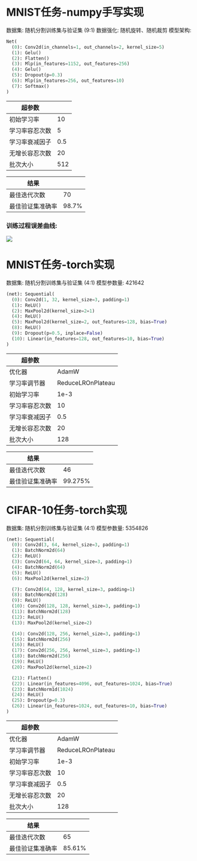 

# MNIST任务-numpy手写实现

数据集: 随机分割训练集与验证集 (9:1)
数据强化: 随机旋转、随机裁剪
模型架构:
```py
Net(
  (0): Conv2d(in_channels=1, out_channels=2, kernel_size=5)
  (1): Gelu()
  (2): Flatten()
  (3): Mlp(in_features=1152, out_features=256)
  (4): Gelu()
  (5): Dropout(p=0.3)
  (6): Mlp(in_features=256, out_features=10)
  (7): Softmax()
)
```

| 超参数         |     |
| -------------- | --- |
| 初始学习率     | 10  |
| 学习率容忍次数 | 5   |
| 学习率衰减因子 | 0.5 |
| 无增长容忍次数 | 20  |
| 批次大小       | 512 |

| 结果             |       |
| ---------------- | ----- |
| 最佳迭代次数     | 70    |
| 最佳验证集准确率 | 98.7% |

### 训练过程误差曲线:
![](https://img.ethancao.cn/20250405220314228.png)


# MNIST任务-torch实现

数据集: 随机分割训练集与验证集 (4:1)
模型参数量: 421642
```py
(net): Sequential(
  (0): Conv2d(1, 32, kernel_size=3, padding=1)
  (1): ReLU()
  (2): MaxPool2d(kernel_size=2=1)
  (4): ReLU()
  (5): MaxPool2d(kernel_size=2, out_features=128, bias=True)
  (8): ReLU()
  (9): Dropout(p=0.5, inplace=False)
  (10): Linear(in_features=128, out_features=10, bias=True)
)
```

| 超参数         |                   |
| -------------- | ----------------- |
| 优化器         | AdamW             |
| 学习率调节器   | ReduceLROnPlateau |
| 初始学习率     | 1e-3              |
| 学习率容忍次数 | 10                |
| 学习率衰减因子 | 0.5               |
| 无增长容忍次数 | 20                |
| 批次大小       | 128               |

| 结果             |         |
| ---------------- | ------- |
| 最佳迭代次数     | 46      |
| 最佳验证集准确率 | 99.275% |


# CIFAR-10任务-torch实现

数据集: 随机分割训练集与验证集 (4:1)
模型参数量: 5354826
```py
(net): Sequential(
  (0): Conv2d(3, 64, kernel_size=3, padding=1)
  (1): BatchNorm2d(64)
  (2): ReLU()
  (3): Conv2d(64, 64, kernel_size=3, padding=1)
  (4): BatchNorm2d(64)
  (5): ReLU()
  (6): MaxPool2d(kernel_size=2)

  (7): Conv2d(64, 128, kernel_size=3, padding=1)
  (8): BatchNorm2d(128)
  (9): ReLU()
  (10): Conv2d(128, 128, kernel_size=3, padding=1)
  (11): BatchNorm2d(128)
  (12): ReLU()
  (13): MaxPool2d(kernel_size=2)

  (14): Conv2d(128, 256, kernel_size=3, padding=1)
  (15): BatchNorm2d(256)
  (16): ReLU()
  (17): Conv2d(256, 256, kernel_size=3, padding=1)
  (18): BatchNorm2d(256)
  (19): ReLU()
  (20): MaxPool2d(kernel_size=2)

  (21): Flatten()
  (22): Linear(in_features=4096, out_features=1024, bias=True)
  (23): BatchNorm1d(1024)
  (24): ReLU()
  (25): Dropout(p=0.3)
  (26): Linear(in_features=1024, out_features=10, bias=True)
)
```

| 超参数         |                   |
| -------------- | ----------------- |
| 优化器         | AdamW             |
| 学习率调节器   | ReduceLROnPlateau |
| 初始学习率     | 1e-3              |
| 学习率容忍次数 | 10                |
| 学习率衰减因子 | 0.5               |
| 无增长容忍次数 | 20                |
| 批次大小       | 128               |

| 结果             |        |
| ---------------- | ------ |
| 最佳迭代次数     | 65     |
| 最佳验证集准确率 | 85.61% |
